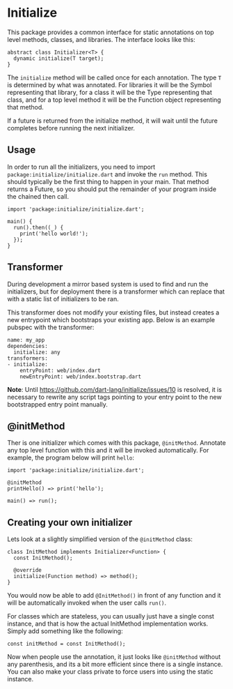 Initialize
==========

This package provides a common interface for static annotations on top level
methods, classes, and libraries. The interface looks like this:

    abstract class Initializer<T> {
      dynamic initialize(T target);
    }

The `initialize` method will be called once for each annotation. The type `T` is
determined by what was annotated. For libraries it will be the Symbol
representing that library, for a class it will be the Type representing that
class, and for a top level method it will be the Function object representing
that method.

If a future is returned from the initialize method, it will wait until the future
completes before running the next initializer.

## Usage

In order to run all the initializers, you need to import
`package:initialize/initialize.dart` and invoke the `run` method. This should
typically be the first thing to happen in your main. That method returns a Future,
so you should put the remainder of your program inside the chained then call.

    import 'package:initialize/initialize.dart';
    
    main() {
      run().then((_) {
        print('hello world!');
      });
    }

## Transformer

During development a mirror based system is used to find and run the initializers,
but for deployment there is a transformer which can replace that with a static list
of initializers to be ran. 

This transformer does not modify your existing files, but instead creates a new
entrypoint which bootstraps your existing app. Below is an example pubspec with the
transformer:

    name: my_app
    dependencies:
      initialize: any
    transformers:
    - initialize:
        entryPoint: web/index.dart
        newEntryPoint: web/index.bootstrap.dart

**Note**: Until https://github.com/dart-lang/initialize/issues/10 is resolved, it
is necessary to rewrite any script tags pointing to your entry point to the new
bootstrapped entry point manually.

## @initMethod

Ther is one initializer which comes with this package, `@initMethod`. Annotate
any top level function with this and it will be invoked automatically. For
example, the program below will print `hello`:

    import 'package:initialize/initialize.dart';
    
    @initMethod
    printHello() => print('hello');
    
    main() => run();

## Creating your own initializer

Lets look at a slightly simplified version of the `@initMethod` class:

    class InitMethod implements Initializer<Function> {
      const InitMethod();
    
      @override
      initialize(Function method) => method();
    }

You would now be able to add `@InitMethod()` in front of any function and it
will be automatically invoked when the user calls `run()`.

For classes which are stateless, you can usually just have a single const
instance, and that is how the actual InitMethod implementation works. Simply add
something like the following:

    const initMethod = const InitMethod();

Now when people use the annotation, it just looks like `@initMethod` without any
parenthesis, and its a bit more efficient since there is a single instance. You
can also make your class private to force users into using the static instance.
